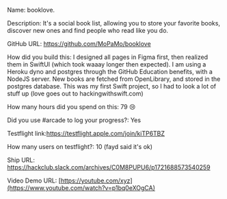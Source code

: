 Name: booklove.

Description: It's a social book list, allowing you to store your favorite books, discover new ones and find people who read like you do.

GitHub URL: https://github.com/MoPaMo/booklove

How did you build this: I designed all pages in Figma first, then realized them in SwiftUI (which took waaay longer then expected). I am using a Heroku dyno and postgres through the GitHub Education benefits, with a NodeJS server. New books are fetched from OpenLibrary, and stored in the postgres database. This was my first Swift project, so I had to look a lot of stuff up (love goes out to hackingwithswift.com)

How many hours did you spend on this: 79 😢

Did you use #arcade to log your progress?: Yes 

Testflight link:https://testflight.apple.com/join/kiTP6TBZ

How many users on testflight?: 10 (fayd said it's ok)

Ship URL: https://hackclub.slack.com/archives/C0M8PUPU6/p1721688573540259

Video Demo URL: [https://youtube.com/xyz](https://www.youtube.com/watch?v=p1bq0eXOgCA)
